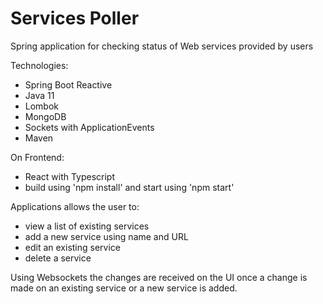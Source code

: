 # Services Poller
Spring application for checking status of Web services provided by users

Technologies:
- Spring Boot Reactive
- Java 11
- Lombok
- MongoDB
- Sockets with ApplicationEvents
- Maven

On Frontend:
- React with Typescript
- build using 'npm install' and start using 'npm start'


Applications allows the user to:
- view a list of existing services
- add a new service using name and URL
- edit an existing service
- delete a service

Using Websockets the changes are received on the UI once a change is made on an existing service or a new service is added.

